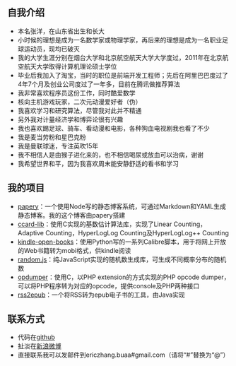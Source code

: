 自我介绍
--------
- 本名张洋，在山东省出生和长大
- 小时候的理想是成为一名数学家或物理学家，再后来的理想是成为一名职业足球运动员，现均已破灭
- 我的大学生涯分别在烟台大学和北京航空航天大学大学度过，2011年在北京航空航天大学取得计算机理论硕士学位
- 毕业后我加入了淘宝，当时的职位是前端开发工程师；先后在阿里巴巴度过了4年7个月及创业公司度过了一年多，目前在腾讯做推荐算法
- 我非常喜欢程序员这份工作，同时酷爱数学
- 核向主机游戏玩家，二次元动漫爱好者（伪）
- 我喜欢学习和研究算法，尽管我对此并不精通
- 另外我对计量经济学和博弈论很有兴趣
- 我也喜欢踢足球、骑车、看动漫和电影，各种狗血电视剧我也看了不少
- 我是麦当劳粉和星巴克粉
- 我是曼联球迷，专注英吹15年
- 我不相信人是由猴子进化来的，也不相信喝尿或放血可以治病，谢谢
- 我希望世界和平，因为我喜欢周末能安静舒适的看书和学习

我的项目
--------
- [papery](https://github.com/ericzhang-cn/papery)：一个使用Node写的静态博客系统，可通过Markdown和YAML生成静态博客。我的这个博客由papery搭建
- [ccard-lib](https://github.com/chaoslawful/ccard-lib)：使用C实现的基数估计算法库，实现了Linear Counting，Adaptive Counting，HyperLogLog Counting及HyperLogLog++ Counting
- [kindle-open-books](https://github.com/ericzhang-cn/kindle-open-books)：使用Python写的一系列Calibre脚本，用于将网上开放的Web书籍转为mobi格式，供kindle阅读
- [random.js](https://github.com/ericzhang-cn/random.js)：纯JavaScript实现的随机数生成库，可生成不同概率分布的随机数
- [opdumper](https://github.com/ericzhang-cn/opdumper)：使用C，以PHP extension的方式实现的PHP opcode dumper，可以将PHP程序转为对应的opcode，提供console及PHP两种接口
- [rss2epub](https://github.com/ericzhang-cn/rss2epub)：一个将RSS转为epub电子书的工具，由Java实现

联系方式
--------
- 代码在[github](https://github.com/ericzhang-cn)
- 扯淡在[新浪微博](http://weibo.com/ericzhangbuaa)
- 直接联系我可以发邮件到ericzhang.buaa#gmail.com（请将“#”替换为“@”）
